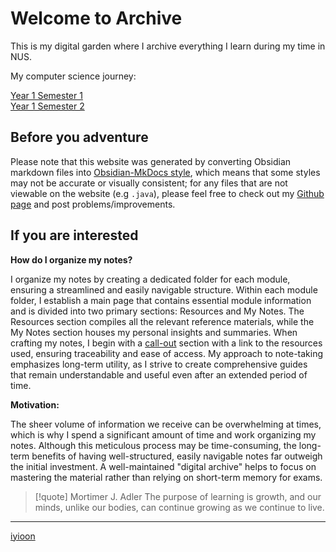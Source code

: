 # Welcome to Archive

This is my digital garden where I archive everything I learn during my time in NUS.

My computer science journey:

<span class="center-menu">[Year 1 Semester 1](Year%201%20Semester%201/Year%201%20Semester%201.md)<br>[Year 1 Semester 2](Year%201%20Semester%202/Year%201%20Semester%202.md)

</span>

## Before you adventure

Please note that this website was generated by converting Obsidian markdown files into [Obsidian-MkDocs style](https://github.com/jobindjohn/obsidian-publish-mkdocs), which means that some styles may not be accurate or visually consistent; for any files that are not viewable on the website (e.g `.java`), please feel free to check out my [Github page](https://github.com/iyioon/iyioon-notes/tree/main/docs) and post problems/improvements.

## If you are interested

**How do I organize my notes?**

I organize my notes by creating a dedicated folder for each module, ensuring a streamlined and easily navigable structure. Within each module folder, I establish a main page that contains essential module information and is divided into two primary sections: Resources and My Notes. The Resources section compiles all the relevant reference materials, while the My Notes section houses my personal insights and summaries. When crafting my notes, I begin with a [call-out](https://squidfunk.github.io/mkdocs-material/reference/admonitions/) section with a link to the resources used, ensuring traceability and ease of access. My approach to note-taking emphasizes long-term utility, as I strive to create comprehensive guides that remain understandable and useful even after an extended period of time.

**Motivation:**

The sheer volume of information we receive can be overwhelming at times, which is why I spend a significant amount of time and work organizing my notes. Although this meticulous process may be time-consuming, the long-term benefits of having well-structured, easily navigable notes far outweigh the initial investment. A well-maintained "digital archive" helps to focus on mastering the material rather than relying on short-term memory for exams.

> [!quote] Mortimer J. Adler
> The purpose of learning is growth, and our minds, unlike our bodies, can continue growing as we continue to live.

---

<span class="center-menu">[iyioon](https://www.iyioon.com) </span>
